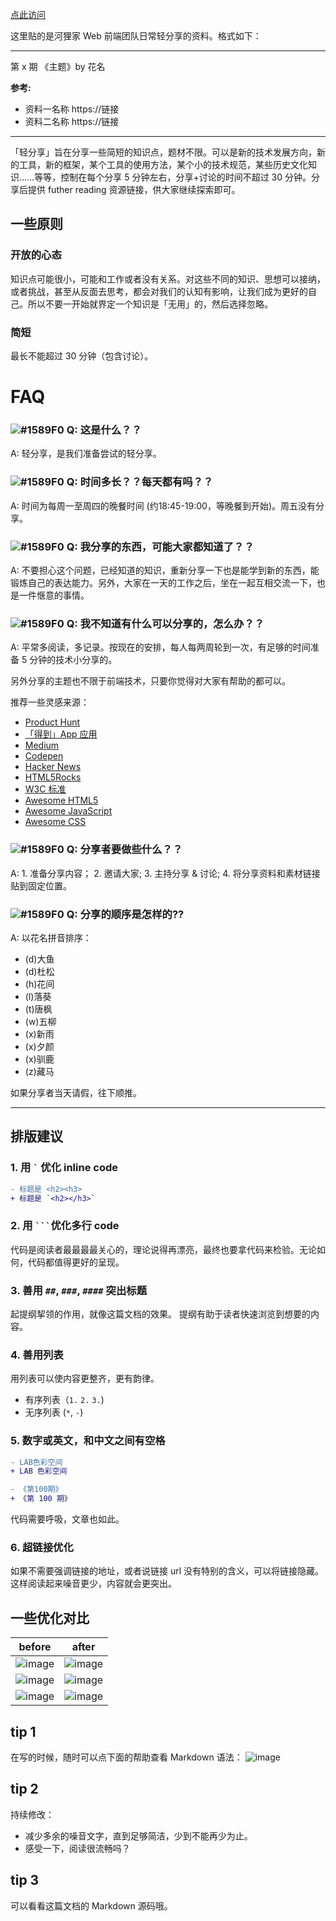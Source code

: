 [点此访问](https://github.com/helijia-web/micro_conf/issues)



这里贴的是河狸家 Web 前端团队日常轻分享的资料。格式如下：


----

第 x 期 《主题》by 花名

**参考:**

* 资料一名称 https://链接
* 资料二名称 https://链接




----

「轻分享」旨在分享一些简短的知识点，题材不限。可以是新的技术发展方向，新的工具，新的框架，某个工具的使用方法，某个小的技术规范，某些历史文化知识……等等，控制在每个分享 5 分钟左右，分享+讨论的时间不超过 30 分钟。分享后提供 futher reading 资源链接，供大家继续探索即可。

## 一些原则

### 开放的心态

知识点可能很小，可能和工作或者没有关系。对这些不同的知识、思想可以接纳，或者挑战，甚至从反面去思考，都会对我们的认知有影响，让我们成为更好的自己。所以不要一开始就界定一个知识是「无用」的，然后选择忽略。

### 简短

最长不能超过 30 分钟（包含讨论）。

# FAQ

### ![#1589F0](https://placehold.it/15/1589F0/000000?text=+) Q: 这是什么？？
A: 轻分享，是我们准备尝试的轻分享。

### ![#1589F0](https://placehold.it/15/1589F0/000000?text=+) Q: 时间多长？？每天都有吗？？
A: 时间为每周一至周四的晚餐时间 (约18:45-19:00，等晚餐到开始)。周五没有分享。

### ![#1589F0](https://placehold.it/15/1589F0/000000?text=+) Q: 我分享的东西，可能大家都知道了？？
A: 不要担心这个问题，已经知道的知识，重新分享一下也是能学到新的东西，能锻炼自己的表达能力。另外，大家在一天的工作之后，坐在一起互相交流一下，也是一件惬意的事情。

### ![#1589F0](https://placehold.it/15/1589F0/000000?text=+) Q: 我不知道有什么可以分享的，怎么办？？
A: 平常多阅读，多记录。按现在的安排，每人每两周轮到一次，有足够的时间准备 5 分钟的技术小分享的。  

另外分享的主题也不限于前端技术，只要你觉得对大家有帮助的都可以。

推荐一些灵感来源：

* [Product Hunt](https://www.producthunt.com/)
* [「得到」App 应用](https://www.igetget.com/)
* [Medium](https://medium.com/)
* [Codepen](http://codepen.io/)
* [Hacker News](https://news.ycombinator.com/)
* [HTML5Rocks](https://www.html5rocks.com)
* [W3C 标准](https://www.w3.org/standards/)
* [Awesome HTML5](https://github.com/diegocard/awesome-html5)
* [Awesome JavaScript](https://github.com/sorrycc/awesome-javascript)
* [Awesome CSS](https://github.com/sotayamashita/awesome-css)


### ![#1589F0](https://placehold.it/15/1589F0/000000?text=+) Q: 分享者要做些什么？？
A: 1. 准备分享内容； 2. 邀请大家;  3. 主持分享 & 讨论; 4. 将分享资料和素材链接贴到固定位置。

### ![#1589F0](https://placehold.it/15/1589F0/000000?text=+) Q: 分享的顺序是怎样的??
A: 以花名拼音排序：

- (d)大鱼
- (d)杜松
- (h)花间
- (l)落葵
- (t)唐枫
- (w)五柳
- (x)新雨
- (x)夕颜
- (x)驯鹿
- (z)藏马

如果分享者当天请假，往下顺推。

-----

## 排版建议

### 1. 用 <code>`</code> 优化 inline code

```diff
- 标题是 <h2><h3>
+ 标题是 `<h2></h3>`
```

### 2. 用 ` ``` `优化多行 code
代码是阅读者最最最最关心的，理论说得再漂亮，最终也要拿代码来检验。无论如何，代码都值得更好的呈现。

### 3. 善用 `##`, `###`, `####` 突出标题
起提纲挈领的作用，就像这篇文档的效果。
提纲有助于读者快速浏览到想要的内容。

### 4. 善用列表
用列表可以使内容更整齐，更有韵律。

* 有序列表（`1.` `2.` `3.`) 
* 无序列表 (`*`, `-`) 

### 5. 数字或英文，和中文之间有空格

```diff
- LAB色彩空间
+ LAB 色彩空间

- 《第100期》
+ 《第 100 期》
```

<Warning>代码需要呼吸，文章也如此。</Warning>

### 6. 超链接优化
如果不需要强调链接的地址，或者说链接 url 没有特别的含义，可以将链接隐藏。这样阅读起来噪音更少，内容就会更突出。

## 一些优化对比




before | after
------ | -----
![image](https://user-images.githubusercontent.com/43009/28095003-982ac370-66d2-11e7-8dd4-024bed76df58.png) | ![image](https://user-images.githubusercontent.com/43009/28095060-e2b13f28-66d2-11e7-8ee7-86fa2fdaedf3.png)
![image](https://user-images.githubusercontent.com/43009/28094711-c973d4e6-66d0-11e7-9788-17624fad2f0e.png) | ![image](https://user-images.githubusercontent.com/43009/28095082-097d7824-66d3-11e7-95c0-c6d749a53f94.png)
![image](https://user-images.githubusercontent.com/43009/28095106-2d5fb72a-66d3-11e7-8d5d-f7f329bc2ab0.png) | ![image](https://user-images.githubusercontent.com/43009/28095111-348cd38e-66d3-11e7-83e2-5a1a1183a69d.png)


## tip 1
在写的时候，随时可以点下面的帮助查看 Markdown 语法：
![image](https://user-images.githubusercontent.com/43009/28095420-f1c11de2-66d4-11e7-9fe4-1a27b4022fb8.png)

## tip 2
持续修改：

* 减少多余的噪音文字，直到足够简洁，少到不能再少为止。
* 感受一下，阅读很流畅吗？

## tip 3
可以看看这篇文档的 Markdown 源码哦。






